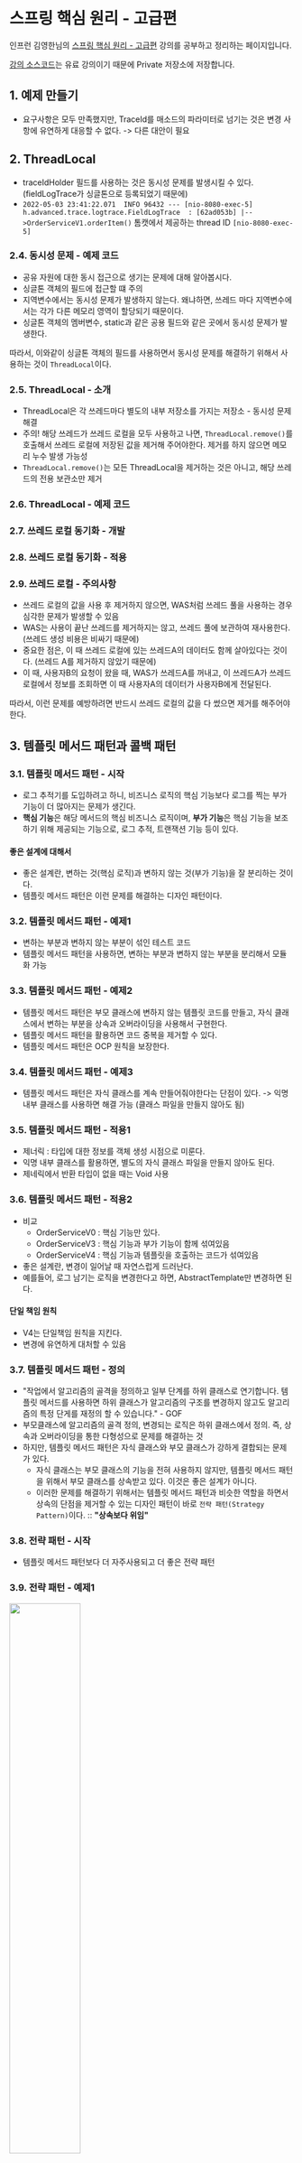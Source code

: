 # 스프링 핵심 원리 - 고급편
인프런 김영한님의 [스프링 핵심 원리 - 고급편](https://www.inflearn.com/course/%EC%8A%A4%ED%94%84%EB%A7%81-%ED%95%B5%EC%8B%AC-%EC%9B%90%EB%A6%AC-%EA%B3%A0%EA%B8%89%ED%8E%B8) 강의를 공부하고 정리하는 페이지입니다.

[강의 소스코드](https://github.com/leesh5000/Spring-Practice/tree/master/%EC%8A%A4%ED%94%84%EB%A7%81%20%ED%95%B5%EC%8B%AC%20%EC%9B%90%EB%A6%AC%20%EA%B3%A0%EA%B8%89%ED%8E%B8/advanced)는 유료 강의이기 때문에 Private 저장소에 저장합니다.

## 1. 예제 만들기

- 요구사항은 모두 만족했지만, TraceId를 매소드의 파라미터로 넘기는 것은 변경 사항에 유연하게 대응할 수 없다. -> 다른 대안이 필요


## 2. ThreadLocal

- traceIdHolder 필드를 사용하는 것은 동시성 문제를 발생시킬 수 있다. (fieldLogTrace가 싱글톤으로 등록되었기 때문에)
- `2022-05-03 23:41:22.071  INFO 96432 --- [nio-8080-exec-5] h.advanced.trace.logtrace.FieldLogTrace  : [62ad053b] |-->OrderServiceV1.orderItem()` 톰캣에서 제공하는 thread ID `[nio-8080-exec-5]`

### 2.4. 동시성 문제 - 예제 코드
- 공유 자원에 대한 동시 접근으로 생기는 문제에 대해 알아봅시다.
- 싱글톤 객체의 필드에 접근할 떄 주의
- 지역변수에서는 동시성 문제가 발생하지 않는다. 왜냐하면, 쓰레드 마다 지역변수에서는 각가 다른 메모리 영역이 할당되기 때문이다.
- 싱글톤 객체의 멤버변수, static과 같은 공용 필드와 같은 곳에서 동시성 문제가 발생한다.

따라서, 이와같이 싱글톤 객체의 필드를 사용하면서 동시성 문제를 해결하기 위해서 사용하는 것이 `ThreadLocal`이다.

### 2.5. ThreadLocal - 소개
- ThreadLocal은 각 쓰레드마다 별도의 내부 저장소를 가지는 저장소 - 동시성 문제 해결
- 주의! 해당 쓰레드가 쓰레드 로컬을 모두 사용하고 나면, `ThreadLocal.remove()`를 호출해서 쓰레드 로컬에 저장된 값을 제거해 주어야한다. 제거를 하지 않으면 메모리 누수 발생 가능성
- `ThreadLocal.remove()`는 모든 ThreadLocal을 제거하는 것은 아니고, 해당 쓰레드의 전용 보관소만 제거

### 2.6. ThreadLocal - 예제 코드

### 2.7. 쓰레드 로컬 동기화 - 개발

### 2.8. 쓰레드 로컬 동기화 - 적용

### 2.9. 쓰레드 로컬 - 주의사항
- 쓰레드 로컬의 값을 사용 후 제거하지 않으면, WAS처럼 쓰레드 풀을 사용하는 경우 심각한 문제가 발생할 수 있음
- WAS는 사용이 끝난 쓰레드를 제거하지는 않고, 쓰레드 풀에 보관하여 재사용한다. (쓰레드 생성 비용은 비싸기 때문에)
- 중요한 점은, 이 때 쓰레드 로컬에 있는 쓰레드A의 데이터도 함께 살아있다는 것이다. (쓰레드 A를 제거하지 않았기 때문에)
- 이 때, 사용자B의 요청이 왔을 때, WAS가 쓰레드A를 꺼내고, 이 쓰레드A가 쓰레드 로컬에서 정보를 조회하면 이 때 사용자A의 데이터가 사용자B에게 전달된다.

따라서, 이런 문제를 예방하려면 반드시 쓰레드 로컬의 값을 다 썼으면 제거를 해주어야한다.

## 3. 템플릿 메서드 패턴과 콜백 패턴

### 3.1. 템플릿 메서드 패턴 - 시작
- 로그 추적기를 도입하려고 하니, 비즈니스 로직의 핵심 기능보다 로그를 찍는 부가 기능이 더 많아지는 문제가 생긴다.
- **핵심 기능**은 해당 메서드의 핵심 비즈니스 로직이며, **부가 기능**은 핵심 기능을 보조하기 위해 제공되는 기능으로, 로그 추적, 트랜잭션 기능 등이 있다.

#### 좋은 설계에 대해서
- 좋은 설계란, 변하는 것(핵심 로직)과 변하지 않는 것(부가 기능)을 잘 분리하는 것이다.
- 템플릿 메서드 패턴은 이런 문제를 해결하는 디자인 패턴이다.

### 3.2. 템플릿 메서드 패턴 - 예제1
- 변하는 부분과 변하지 않는 부분이 섞인 테스트 코드
- 템플릿 메서드 패턴을 사용하면, 변하는 부분과 변하지 않는 부분을 분리해서 모듈화 가능

### 3.3. 템플릿 메서드 패턴 - 예제2
- 템플릿 메서드 패턴은 부모 클래스에 변하지 않는 템플릿 코드를 만들고, 자식 클래스에서 변하는 부분을 상속과 오버라이딩을 사용해서 구현한다.
- 템플릿 메서드 패턴을 활용하면 코드 중복을 제거할 수 있다.
- 템플릿 메서드 패턴은 OCP 원칙을 보장한다.

### 3.4. 템플릿 메서드 패턴 - 예제3
- 템플릿 메서드 패턴은 자식 클래스를 계속 만들어줘야한다는 단점이 있다. -> 익명 내부 클래스를 사용하면 해결 가능 (클래스 파일을 만들지 않아도 됨)

### 3.5. 템플릿 메서드 패턴 - 적용1
-  제너릭 : 타입에 대한 정보를 객체 생성 시점으로 미룬다.
-  익명 내부 클래스를 활용하면, 별도의 자식 클래스 파일을 만들지 않아도 된다.
-  제네릭에서 반환 타입이 없을 때는 Void 사용

### 3.6. 템플릿 메서드 패턴 - 적용2
- 비교
  - OrderServiceV0 : 핵심 기능만 있다.
  - OrderServiceV3 : 핵심 기능과 부가 기능이 함께 섞여있음
  - OrderServiceV4 : 핵심 기능과 템플릿을 호출하는 코드가 섞여있음
- 좋은 설계란, 변경이 일어날 때 자연스럽게 드러난다.
- 예를들어, 로그 남기는 로직을 변경한다고 하면, AbstractTemplate만 변경하면 된다.

#### 단일 책임 원칙
- V4는 단일책임 원칙을 지킨다.
- 변경에 유연하게 대처할 수 있음

### 3.7. 템플릿 메서드 패턴 - 정의
- "작업에서 알고리즘의 골격을 정의하고 일부 단계를 하위 클래스로 연기합니다. 템플릿 메서드를 사용하면 하위 클래스가 알고리즘의 구조를 변경하지 않고도 알고리즘의 특정 단게를 재정의 할 수 있습니다." - GOF
- 부모클래스에 알고리즘의 골격 정의, 변경되는 로직은 하위 클래스에서 정의. 즉, 상속과 오버라이딩을 통한 다형성으로 문제를 해결하는 것
- 하지만, 템플릿 메서드 패턴은 자식 클래스와 부모 클래스가 강하게 결합되는 문제가 있다.
  - 자식 클래스는 부모 클래스의 기능을 전혀 사용하지 않지만, 템플릿 메서드 패턴을 위해서 부모 클래스를 상속받고 있다. 이것은 좋은 설계가 아니다.
  - 이러한 문제를 해결하기 위해서는 템플릿 메서드 패턴과 비슷한 역할을 하면서 상속의 단점을 제거할 수 있는 디자인 패턴이 바로 `전략 패턴(Strategy Pattern)`이다. :: **"상속보다 위임"** 

### 3.8. 전략 패턴 - 시작
- 템플릿 메서드 패턴보다 더 자주사용되고 더 좋은 전략 패턴

### 3.9. 전략 패턴 - 예제1

<img height="50%" src="전략패턴.png" width="50%"/>

- 템플릿 메서드 패턴은 부모 클래스에서 변하지 않는 템플릿, 자식 클래스에서 변하는 부분을 두어 상속을 사용해서 문제 해결 -> 자식 클래스가 굳이 부모 클래스의 기능을 사용하지 않는데도, 의존 관계가 맺어지는 문제 발생
- 전략 패턴은 변하지 않는 부분을 `Context`에 두고, 변하는 부분을 `Strategy`라는 인터페이스를 만들고 해당 인터페이스를 구현하도록 하여 문제 해결 -> 상속이 아니라 위임으로 문제 해결
- 전략 패턴의 의도 : 알고리즘 제품 군을 정의하고, 각각을 캡슐화 하여 상호 교환 가능하게 만들자.
- 전략 패턴의 핵심은 `Context`는 Strategy 인터페이스에만 의존한다는 것이다. 따라서, Strategy의 구현체를 변경하거나 새로 만들어도 Context 에는 영향을 주지 않는다. -> 다른 전략을 쓰고자 구현체를 변경한다해도 `Context`는 변경할 필요가 없다.
- 스프링의 의존관계 주입 시 사용하는 것이 바로 이 전략패턴이다.

#### 전략 패턴 실행 그림

<img height="50%" src="전략패턴실행그림.png" width="50%"/>

1. Context에 원하는 Strategy 구현체를 주입한다.
2. 클라이언트는 Context를 실행한다.
3. Context 로직 중간에 strategy.call()을 호출하여 주입받은 strategy 로직을 실행한다.
4. context는 나머지 로직을 실행한다.

#### 템플릿 메서드 패턴과의 비교 - "상속보다는 위임"

- 템플릿 메서드 패턴은 부모 클래스가 변경되는 경우 자식 클래스도 모두 영향이 간다.
- 전략 패턴은 인터페이스를 구현하였기 때문에, 영향을 받지 않고 단단하게 흘러갈 수 있다.

### 3.10. 전략 패턴 - 예제2

- 익명 내부 클래스를 자바8부터 람다로 변경할 수 있다. 단, 람다로 변경하렴녀 인터페이스 내에 매서드가 하나만 있어야 한다.
- "선 조립, 후 실행"
```java
void strategyV4() {
    ContextV1 context1 = new ContextV1(() -> log.info("비즈니스 로직1 실행"));
    context1.execute();
    ContextV1 context2 = new ContextV1(() -> log.info("비즈니스 로직2 실행"));
    context2.execute();
}
```
  - 이 방식은 미리 조립을 하고 나중에 실행하는 방식이다.
  - 이 방식의 장점은 조립이 끝나고 나면, 실행만 하면 된다. (조립에 대해서 더 이상 고민하지 않아도 됨)
  - 이 방식의 단점은 `Context`와 `Strategy`를 조립한 이후에는 전략을 변경하기가 어렵다는 점이다. 즉, 전략을 실시간으로 변경해야 하면 차라리 Context를 새로 하나 더 만드는 게 낫다.

### 3.11. 전략 패턴 - 예제3

- 이번에는, Context 생성 시점이 아니라 execute 실행 시점에서 strategy를 파라미터로 전달한다.
- 장점
  - 원하는 전략을 더욱 유연하게 변경 가능
  - 하나의 Context만 생성하면 됨
- 단점
  - 실행할때마다 전략을 계속 지정해주어야 함

#### 디자인 패턴

- 디자인 패턴은 패턴도 중요하지만, 무엇보다 패턴의 의도가 중요하다.

### 3.12. 템플릿 콜백 패턴 - 시작

- 앞서 봤던, Strategy 처럼 다른 코드의 인수로서 넘겨주는 실행 가능한 코드를 콜백이라고 한다.

#### 콜백 이란?

- 콜백 함수는 다른 코드의 인수로서 넘겨주는 실행 가능한 코드를 말한다.
- 자바 언어에서의 콜백은 주로 람다를 사용해서 콜백 처리한다.
- 자바8 이전에는 인터페이스 + 익명 내부 클래스 사용

#### 템플릿 콜백 패턴

- ContextV2와 같은 전략 패턴을 템플릿 콜백 패턴이라고 한다.
- 템플릿 콜백 패턴은 GOF 패턴은 아니고, 전략 패턴에서 템플릿 + 콜백이 강조된 패턴이다.
- 스프링에서는 JdbcTemplate, TransactionTemplate, RedisTemplate 처럼 다양한 템플릿 콜백 패턴이 사용된다. 스프링에서 xxxTemplate가 있다면 템플릿 콜백 패턴으로 만들어져 있다고 생각하면 된다.

### 3.13. 템플릿 콜백 패턴 - 예제

- context -> template
- strategy -> callback

### 3.14. 템플릿 콜백 패턴 - 적용

- `TraceTemplate`를 빈으로 등록해서 사용해도 됨, 다만 이렇게 하면 테스트 시 불편함이 있음

### 3.15. 정리

- 변하는 코드와 변하지 않는 코드를 분리
- 하지만, 템플릿 콜백 패턴도 한계가 있는데 그것은 아무리 최적화를 해도 어쨌든 원본 코드를 수정해야 한다는 한계점이 있다. 이것은 클래스가 수백 수천개 되었을때 결국 클래스 파일을 모두 수정해야하는 것은 마찬가지이다. 즉, 매소드 안에 핵심로직"만" 있는 것은 아니다.
- 다음 시간에는 원본 코드를 전혀 손대지 않고, 로그 추적기를 수정할 수 있는 방법을 알아본다. 그에 앞서, 프록시에 대한 개념을 알아본다.
- 스프링의 모든 "xxxTemplate"를 보면, 이번 강의를 떠올리면 된다.

## 4. 프록시 패턴과 데코레이터 패턴

### 4.1. 프로젝트 생성

### 4.2. 예제 프로젝트 만들기 v1

1. v1 : 인터페이스와 구현 클래스 - 스프링 빈으로 수동 등록
2. v2 : 인터페이스 없는 구체 클래스 - 스프링 빈으로 수동 등록
3. v3 : 컴포넌트 스캔으로 스프링 빈 자동 등록

- 프록시 기술은 실무에서 위의 세 가지 상황에서 모두 쓰이기 때문에 세 가지 상황을 모두 알아놓는다.

#### v1 : 인터페이스와 구현 클래스 - 스프링 빈으로 수동 등록

- 스프링은 @Controller 또는 @RequestMapping 이 있어야 스프링 컨트롤러로 인식
- @Import : 클래스를 스프링 빈으로 등록한다. 일반적으로 @Configuration 같은 설정 파일을 등록할 때 사용하지만, 스프링 빈을 등록할 때도 사용할 수 있다. scanBasePackages 등이 있을 때 강제로 빈을 주입해줄때 사용하면 유용하다.

### 4.3. 예제 프로젝트 만들기 v2

#### v2 : 인터페이스 없는 구체 클래스 - 스프링 빈으로 수동 등록

- 이번에는 인터페이스가 없는 controller, service, repository 를 스프링 빈으로 수동 등록해보자.
- @Controller는 자동으로 컴포넌트 스캔을 하기 때문에, @RequestMapping을 사용한다.

### 4.4. 예제 프로젝트 만들기 v3

#### v3 : 컴포넌트 스캔으로 스프링 빈 자동 등록

- 컴포넌트 스캔을 활용하여 등록

### 4.5. 요구사항 추가

- 이전까지의 문제점은 요구사항을 위해 기존 코드를 수정해야 한다는 단점이 있다.
- 원본 코드를 전혀 수정하지 않고, 로그 추적기를 적용하는 방법 -> 이 문제를 해결하려면, 프록시 개념을 이해해야한다.

### 4.6. 프록시, 프록시 패턴, 데코레이터 패턴 - 소개

- 클라이언트가 서버에 직접 요청하지 않고, **대리자(Proxy)**를 통해서 간접적으로 요청하는 경우
- 직접 요청을 하지 않고, 프록시를 통해 간접 요청하면 재밌는 일을 할 수가 있다.
  - 접근 제어, 캐싱
  - 부가 기능 추가
  - 프록시 체인 (클라이언트는 중간 과정을 알지 못함)
- **대체 기능**
  - 서버와 프록시는 같은 인터페이스를 사용해야 하며, 서버 객체를 프록시 객체로 변경해도 클라이언트 코드를 변경하지 않고 동작해야 한다.
- **프록시가 할 수 있는 기능, 크게 2가지**
  - 접근 제어
    - 권한에 따른 접근 차단
    - 캐싱(접근을 차단)
    - 지연 로딩
  - 부가 기능 추가
    - 원래 서버가 제공하는 기능에 더해 추가적인 기능을 수행할 수 있다.
    - 예) 요청 값이나, 응답 값을 중간에 변형
    - 예) 실행 시간을 측정해서 추가 로그를 남긴다.
- GOF 디자인 패턴에서는 이 둘을 의도에 따라서 나눈다.
  - 프록시 패턴 : 접근 제어가 목적
  - 데코레이터 패턴 : 새로운 기능 추가가 목적
- 프록시는 클라-서버, 객체 등 어디서든 사용될 수 있다. 규모의 차이만 있을 뿐, 근본적인 역할은 접근제어와 부가기능 추가이다.

### 4.7. 프록시 패턴 - 예제 코드1

- 프록시 패턴은 접근 제어가 목적이다.

### 4.8. 프록시 패턴 - 예제 코드2

- 프록시가 실제 호출하는 대상을 `target`이라고 한다.

### 4.9. 데코레이터 패턴 - 예제 코드1

### 4.10. 데코레이터 패턴 - 예제 코드2

- 데코레이터 패턴 : 프록시로 부가 기능을 추가하는 것
  - 예) 요청, 응답 값을 중간에 변형
  - 예) 실행 시간을 측정해서 추가 로그 남기기

### 4.11. 데코레이터 패턴 - 예제 코드3

- 프록시는 체인 될 수 있다.
- 클라이언트는 코드를 전혀 변경하지 않고, 프록시만 추가해주면 부가 기능을 추가해 줄 수 있다.

### 4.12. 프록시 패턴과 데코레이터 패턴 정리

- 데코레이터 패턴은 중복이 존재한다.
  - 꾸며주는 역할을 하는 Decorator들은 스스로 존재할 수 없으며, 항상 꾸며줄 대상이 있어야 한다.
  - 항상 component를 호출해야한다.
- 따라서, Real Component 와 Decorator(추상 클래스)를 나눈다.

#### 프록시 패턴 vs 데코레이터 패턴

- 디자인 패턴에서 각각의 패턴을 구분하는 방법은 **패턴의 의도**이다.
- 프록시 패턴 : 다른 객체에 대한 **접근을 제어**하기 위한 대리자를 제공
- 데코레이터 패턴 : 객체에 **추가 책임(기능)을 동적으로 추가**하고, 기능 확장을 위한 유연한 대안 제공

#### 정리

- 프록시를 사용하고, 해당 프록시가 접근 제어가 목적이면 프록시 패턴, 새로운 기능을 추가하는 것이 목적이라면 데코레이터 패턴

### 4.13. 인터페이스 기반 프록시 - 적용

- 스프링 컨테이너에는 프록시 객체가 등록된다.
- 프록시 객체는 스프링 컨테이너에 올라가고, 자바 힙 메모리에도 올라간다. (프록시가 참조하는) 실제 객체는 자바 힙 메모리에는 올라가지만, 스프링 컨테이너가 관리하지는 않는다.
- **v1 : 인터페이스가 있는 구현 클래스에 프록시 적용** 완료
- 단점 : 너무 많은 프록시 클래스를 만들어야한다.

### 4.14. 구체 클래스 기반 프록시 - 예제1

- 인터페이스가 없어도 프록시를 도입할 수 있다.

### 4.15. 구체 클래스 기반 프록시 - 예제2

- 인터페이스가 없어도 다형성을 활용하여 프록시를 사용할 수 있다.
- 자바에서 다형성은 인터페이스, 클래스를 구분하지 않고 모두 적용된다.

### 4.16. 구체 클래스 기반 프록시 - 적용

- 클래스 기반 프록시의 단점 : `super(null)`로 부모 클래스의 생성자를 호출해야한다.
- 인터페이스 기반 프록시는 이런 고민을 하지 않아도 된다.

### 4.17. 인터페이스 기반 프록시와 클래스 기반 프록시

- 인터페이스 기반 프록시 vs 클래스 기반 프록시
  - 클래스 기반 프록시는 상속을 사용하기 때문에 몇 가지 제약이 있다.
    - 부모 클래스의 생성자 호출
    - 클래스, 매서드에 final 키워드가 붙으면 사용 불가
  - 인터페이스 기반 프록시가 더 좋다.
    - 인터페이스 기반 프록시는 캐스팅 관련해서 단점이 존재한다. (뒤에 나옴)
    - 다만, 인터페이스란 구현을 변경할 가능성이 존재할 때 활용하는 것이 좋다. 그렇지 않은 경우에 무작정 인터페이스를 사용하는 것은 번거로운 작업이다.
  - 실무에서는 인터페이스, 구체클래스 모두 사용하니까 둘 다 알고 있어야 한다.

#### 문제점 : 너무 많은 프록시 클래스

- 기존 코드를 변경하지 않고, 부가 기능을 추가해보았지만 프록시를 너무 많이 만들어야한다. 
- 프록시 클래스가 하는 일이 모두 같다면, 프록시 클래스를 하나만 만들어서 모든 곳에 적용할 수는 없을까?
  - 다음에 알아볼, 동적 프록시 기술을 사용하면 된다.

### 4.18. 정리

## 5. 동적 프록시 기술

### 5.1. 리플렉션

- 문제점 : 로그 추적을 위한 프록시 클래스들의 소스코드는 거의 같은 모양을 하고 있다.
- JDK 동적 프록시 기술이나 CGLIB 같은 프록시 생성 오픈소스 기술을 활용하면 프록시 객체를 동적으로 만들 수 있다.
- JDK 동적 프록시 기술을 이해하려면, 자바 리플렉션 기술을 알아야한다.
- 리플렉션은 클래스나 매서드의 메타정보를 사용해서 동적으로 호출하는 매서드를 변경할 수 있다.
- 주의할 점은, 리플렉션은 가급적 사용하면 안된다. 왜냐하면, 리플렉션은 런타임 시에 동작하므로 컴파일 시점에 오류를 잡을 수 없다.
- 리플렉션은 프레임워크 개발이나 매우 일반적인 공통 처리가 필요할 때 부분적으로 주의해서 사용하도록 하자

### 5.2. JDK 동적 프록시 - 소개

- 동적프록시 기술을 활용하면, 개발자가 직접 프록시를 만들지 않아도 되고, 런타임에 만들어준다.
- JDK 동적 프록시는 인터페이스를 기반으로 프록시를 동적으로 만들어주기 때문에 인터페이스가 필수이다.

### 5.3. JDK 동적 프록시 - 예제 코드

- InvocationHandler 구현
- 동적 프록시 하나에 InvocationHandler만 만들어서 넣어주면 되고, 부가 기능 또한 하나의 클래스에 모아 있기 때문에 SRP 원칙을 지킬 수 있다.

### 5.4. JDK 동적 프록시 - 적용1

- no-log도 로그를 남기는 문제가 존재

### 5.5. JDK 동적 프록시 - 적용2

- 특정 메서드 이름이 매칭되는 경우에만, 실행하도록 수정

#### JDK 동적 프록시 기술의 한계

- JDK 동적 프록시 기술은 인터페이스가 필수이다.
- 인터페이스가 없고 클래스만 있는 경우에는 CGLIB 이라는 바이트코드를 조작하는 라이브러리를 사용해야한다.

### 5.6. CGLIB - 소개

- Code Generator Library
  - CGLIB은 바이트코드를 조작해서 동적으로 클래스를 생성하는 기술
  - CGLIB을 사용하면, 인터페이스 없이 구체 클래스만으로 동적 프록시를 생성 가능
  - CGLIB은 스프링 프레임워크 안에 포함되어있기 때문에, 별도의 추가를 하지 않아도 됨
  - 사실, CGLIB은 직접 사용하는 일은 거의 없고, ProxyFactory를 통해서 사용

### 5.7. CGLIB - 예제 코드

- 공식문서에서 `methodProxy.invoke()`를 사용하는 것을 권장
- JDK 동적 프록시 기술은 인터페이스를 구현해서 프록시 생성, CGLIB은 구체클래스를 상속해서 프록시를 생성
- CGLIB 제약
  - 부모 클래스의 생성자를 체크해야함
  - 클래스, 매서드에 final 붙으면 상속 불가

### 5.8. 정리

- 남은 문제
  - 인터페이스, 구체클래스에 따라 JDK 동적 프록시, CGLIB 중복해서 사용해야하는 문제
  - 특정 조건에 맞을 때, 프록시 로직을 적용하는 기능이 있을까? -> ProxyFactory

## 6. 스프링이 지원하는 프록시

### 6.1. 프록시 팩토리 - 소개

- 이전 강의에서의 문제 상황
- 스프링은 동적 프록시를 통합해서 편리하게 만들어주는 프록시 팩토리를 제공한다.
- 프록시 팩토리는 인터페이스가 있으면 JDK 프록시 사용, 구체클래스가 있으면 CGLIB 사용 (옵션으로 CGLIB만 사용 가능)
- 스프링은 `JDK 동적 프록시(InvocationHandler)`와 `CGLIB(MethodInterceptor)`를 해결하기 위해 추상화된 Advice 개념을 적용
  - 프록시 팩토리를 사용하면, `JDK 동적 프록시(InvocationHandler)`와 `CGLIB(MethodInterceptor)`를 몰라도 됨
- 스프링은 `Pointcut`을 활용하여, 프록시 로직을 적용할지 말지를 일관성 있게 처리할 수 있다. 

### 6.2. 프록시 팩토리 - 예제 코드 1

- invocation 안에 모든 target 클래스 정보가 들어가 있다.
- `new ProxyFactory(target)`
- 프록시 팩토리로 프록시 생성 시 Target 정보를 넘긴다.
- 프록시 팩토리 사용 시 장점
  - `AopUtils.isAopProxy(proxy)` 사용 가능
  - 프록시 팩토리를 사용했을때만 가능

### 6.3. 프록시 팩토리 - 예제 코드2

- 프록시 팩토리의 기술 선택 방법
  - 인터페이스가 있으면, JDK 동적 프록시 (인터페이스 기반 프록시)
  - 인터페이스가 없으면, CGLIB (구체클래스 기반 프록시)
  - `proxyTargetClass=true`: CGLIB, 구체 클래스 기반 프록시, 인터페이스 여부 상관 없음
- 프록시 팩토리의 추상화로 CGLIB, JDK 동적 프록시에 의존성 x
- 스프링 부트는 AOP를 적용할 때, `proxyTargetClass=true`로 설정해서 사용 -> 기본적으로 CGLIB